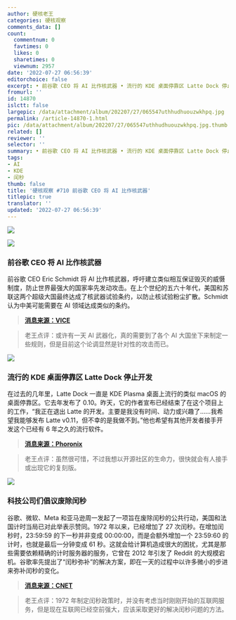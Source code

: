 ```yaml
---
author: 硬核老王
categories: 硬核观察
comments_data: []
count:
  commentnum: 0
  favtimes: 0
  likes: 0
  sharetimes: 0
  viewnum: 2957
date: '2022-07-27 06:56:39'
editorchoice: false
excerpt: • 前谷歌 CEO 将 AI 比作核武器 • 流行的 KDE 桌面停靠区 Latte Dock 停止开发 • 科技公司们倡议废除闰秒
fromurl: ''
id: 14870
islctt: false
largepic: /data/attachment/album/202207/27/065547uthhudhuouzwkhpq.jpg
permalink: /article-14870-1.html
pic: /data/attachment/album/202207/27/065547uthhudhuouzwkhpq.jpg.thumb.jpg
related: []
reviewer: ''
selector: ''
summary: • 前谷歌 CEO 将 AI 比作核武器 • 流行的 KDE 桌面停靠区 Latte Dock 停止开发 • 科技公司们倡议废除闰秒
tags:
- AI
- KDE
- 闰秒
thumb: false
title: '硬核观察 #710 前谷歌 CEO 将 AI 比作核武器'
titlepic: true
translator: ''
updated: '2022-07-27 06:56:39'
---
```


![](/data/attachment/album/202207/27/065547uthhudhuouzwkhpq.jpg)


![](/data/attachment/album/202207/27/065555pdhzzd8gdnjxwnlg.jpg)


### 前谷歌 CEO 将 AI 比作核武器


前谷歌 CEO Eric Schmidt 将 AI 比作核武器，呼吁建立类似相互保证毁灭的威慑制度，防止世界最强大的国家率先发动攻击。在上个世纪的五六十年代，美国和苏联这两个超级大国最终达成了核武器试验条约，以防止核试验粉尘扩散。Schmidt 认为中美可能需要在 AI 领域达成类似的条约。



> 
> **[消息来源：VICE](https://www.vice.com/en/article/3adbwy/eric-schmidt-thinks-ai-is-as-powerful-as-nukes)**
> 
> 
> 



> 
> 老王点评：或许有一天 AI 武器化，真的需要到了各个 AI 大国坐下来制定一些规则，但是目前这个论调显然是针对性的攻击而已。
> 
> 
> 


![](/data/attachment/album/202207/27/065603gjm99m9kdmkpfa91.jpg)


### 流行的 KDE 桌面停靠区 Latte Dock 停止开发


在过去的几年里，Latte Dock 一直是 KDE Plasma 桌面上流行的类似 macOS 的桌面停靠区。它去年发布了 0.10。昨天，它的作者宣布已经结束了在这个项目上的工作，“我正在退出 Latte 的开发。主要是我没有时间、动力或兴趣了……我希望我能够发布 Latte v0.11，但不幸的是我做不到。”他也希望有其他开发者接手开发这个已经有 6 年之久的流行软件。



> 
> **[消息来源：Phoronix](https://www.phoronix.com/news/Latte-Dock-Ends)**
> 
> 
> 



> 
> 老王点评：虽然很可惜，不过我想以开源社区的生命力，很快就会有人接手或出现它的复刻版。
> 
> 
> 


![](/data/attachment/album/202207/27/065619cr1i26abyz871ppz.jpg)


### 科技公司们倡议废除闰秒


谷歌、微软、Meta 和亚马逊周一发起了一项旨在废除闰秒的公共行动，美国和法国计时当局已对此举表示赞同。1972 年以来，已经增加了 27 次闰秒。在增加闰秒时，23:59:59 的下一秒并非变成 00:00:00，而是会额外增加一个 23:59:60 的计时，也就是最后一分钟变成 61 秒。这就会给计算机造成很大的困扰，尤其是那些需要依赖精确的计时服务器的服务，它曾在 2012 年引发了 Reddit 的大规模宕机。谷歌率先提出了“闰秒弥补”的解决方案，即在一天的过程中以许多微小的步进来弥补闰秒的变化。



> 
> **[消息来源：CNET](https://www.cnet.com/tech/computing/tech-giants-try-banishing-the-leap-second-to-stop-internet-crashes/)**
> 
> 
> 



> 
> 老王点评：1972 年制定闰秒政策时，并没有考虑当时刚刚开始的互联网服务，但是现在互联网已经空前强大，应该采取更好的解决闰秒问题的方法。
> 
> 
>